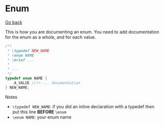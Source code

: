 # Enum

[Go back](../c.md)

This is how you are documenting an enum. You need to add documentation for the enum as a whole, and for each value.

```c
/*!
 * \typedef NEW_NAME
 * \enum NAME
 * \brief ...
 *
 * ...
 */
typedef enum NAME {
    A_VALUE //!< ... documentation
} NEW_NAME;
```

Notes

* `\typedef NEW_NAME`: if you did an inline declaration with a typedef then put this line **BEFORE** `\enum`
* `\enum NAME`: your enum name